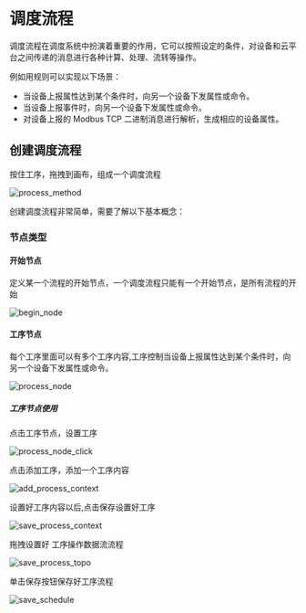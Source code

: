 # 调度流程

调度流程在调度系统中扮演着重要的作用，它可以按照设定的条件，对设备和云平台之间传递的消息进行各种计算、处理、流转等操作。

例如用规则可以实现以下场景：


 - 当设备上报属性达到某个条件时，向另一个设备下发属性或命令。
 - 当设备上报事件时，向另一个设备下发属性或命令。
 - 对设备上报的 Modbus TCP 二进制消息进行解析，生成相应的设备属性。

## 创建调度流程

按住工序，拖拽到画布，组成一个调度流程

![process_method](/doc/assets/img/schedule/process_method.png)


创建调度流程非常简单，需要了解以下基本概念：

### 节点类型

#### 开始节点

定义某一个流程的开始节点，一个调度流程只能有一个开始节点，是所有流程的开始

![begin_node](/doc/assets/img/schedule/begin_node.png)

#### 工序节点

每个工序里面可以有多个工序内容,工序控制当设备上报属性达到某个条件时，向另一个设备下发属性或命令。

![process_node](/doc/assets/img/schedule/process_node.png)

##### 工序节点使用

点击工序节点，设置工序

![process_node_click](/doc/assets/img/schedule/process_node_click.png)

点击添加工序，添加一个工序内容


![add_process_context](/doc/assets/img/schedule/add_process_context.png)

设置好工序内容以后,点击保存设置好工序

![save_process_context](/doc/assets/img/schedule/save_process_context.png)

拖拽设置好 工序操作数据流流程

![save_process_topo](/doc/assets/img/schedule/save_process_topo.png)

单击保存按钮保存好工序流程

![save_schedule](/doc/assets/img/schedule/save_schedule.png)
